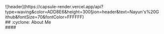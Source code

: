 <div>
  ![header](https://capsule-render.vercel.app/api?type=waving&color=ADD8E6&height=300&section=header&text=Nayun's%20Github&fontSize=70&fontColor=FFFFFF)
</div>

<div>
  ## :cyclone: About Me <br>
  ####
</div>
